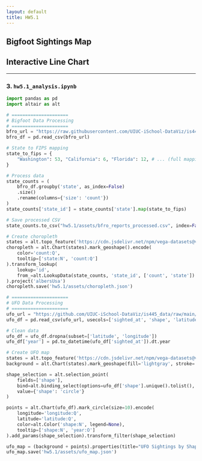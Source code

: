 ```yaml
---
layout: default
title: HW5.1
---
```


## Bigfoot Sightings Map
<div id="choropleth"></div>
<script>
  fetch("{{ '/hw5.1/assets/choropleth.json' | relative_url }}")
    .then(response => {
      console.log("Choropleth response status:", response.status); // Debug line
      return response.json();
    })
    .then(spec => {
      console.log("Choropleth spec loaded:", spec); // Debug line
      return vegaEmbed('#choropleth', spec);
    })
    .catch(error => console.error("Error:", error));
</script>

## Interactive Line Chart
<div id="line-chart"></div>
<script>
  // Load and render the line chart
  fetch("{{ '/hw5.1/assets/line_chart.json' | relative_url }}")
    .then(response => response.json())
    .then(spec => vegaEmbed('#line-chart', spec))
    .catch(error => console.error("Error loading line chart:", error));
</script>


---

### 3. `hw5.1_analysis.ipynb`
```python
import pandas as pd
import altair as alt

# =====================
# Bigfoot Data Processing
# =====================
bfro_url = "https://raw.githubusercontent.com/UIUC-iSchool-DataViz/is445_data/main/bfro_reports_fall2022.csv"
bfro_df = pd.read_csv(bfro_url)

# State to FIPS mapping
state_to_fips = {
    "Washington": 53, "California": 6, "Florida": 12, # ... (full mapping from previous example)
}

# Process data
state_counts = (
    bfro_df.groupby('state', as_index=False)
    .size()
    .rename(columns={'size': 'count'})
)
state_counts['state_id'] = state_counts['state'].map(state_to_fips)

# Save processed CSV
state_counts.to_csv("hw5.1/assets/bfro_reports_processed.csv", index=False)

# Create choropleth
states = alt.topo_feature('https://cdn.jsdelivr.net/npm/vega-datasets@v1.29.0/data/us-10m.json', 'states')
choropleth = alt.Chart(states).mark_geoshape().encode(
    color='count:Q',
    tooltip=['state:N', 'count:Q']
).transform_lookup(
    lookup='id',
    from_=alt.LookupData(state_counts, 'state_id', ['count', 'state'])
).project('albersUsa')
choropleth.save('hw5.1/assets/choropleth.json')

# =====================
# UFO Data Processing
# =====================
ufo_url = "https://github.com/UIUC-iSchool-DataViz/is445_data/raw/main/ufo-scrubbed-geocoded-time-standardized-00.csv"
ufo_df = pd.read_csv(ufo_url, usecols=['sighted_at', 'shape', 'latitude', 'longitude'])

# Clean data
ufo_df = ufo_df.dropna(subset=['latitude', 'longitude'])
ufo_df['year'] = pd.to_datetime(ufo_df['sighted_at']).dt.year

# Create UFO map
states = alt.topo_feature('https://cdn.jsdelivr.net/npm/vega-datasets@v1.29.0/data/us-10m.json', 'states')
background = alt.Chart(states).mark_geoshape(fill='lightgray', stroke='white').project('albersUsa')

shape_selection = alt.selection_point(
    fields=['shape'],
    bind=alt.binding_select(options=ufo_df['shape'].unique().tolist(), name='Shape:'),
    value={'shape': 'circle'}
)

points = alt.Chart(ufo_df).mark_circle(size=10).encode(
    longitude='longitude:Q',
    latitude='latitude:Q',
    color=alt.Color('shape:N', legend=None),
    tooltip=['shape:N', 'year:O']
).add_params(shape_selection).transform_filter(shape_selection)

ufo_map = (background + points).properties(title="UFO Sightings by Shape")
ufo_map.save('hw5.1/assets/ufo_map.json')